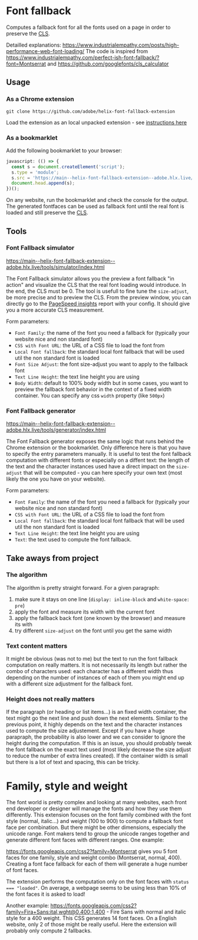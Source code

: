 # Font fallback

Computes a fallback font for all the fonts used on a page in order to preserve the [CLS](https://web.dev/cls/).

Detailled explanations: https://www.industrialempathy.com/posts/high-performance-web-font-loading/
The code is inspired from https://www.industrialempathy.com/perfect-ish-font-fallback/?font=Montserrat and https://github.com/googlefonts/cls_calculator

## Usage

### As a Chrome extension

```
git clone https://github.com/adobe/helix-font-fallback-extension
```

Load the extension as an local unpacked extension - see [instructions here](https://developer.chrome.com/docs/extensions/mv3/getstarted/#unpacked)

### As a bookmarklet
Add the following bookmarklet to your browser:

```js
javascript: (() => {
  const s = document.createElement('script');
  s.type = 'module';
  s.src = 'https://main--helix-font-fallback-extension--adobe.hlx.live/bookmarklet.js';
  document.head.append(s);
})();
```

On any website, run the bookmarklet and check the console for the output. The generated fontfaces can be used as fallback font until the real font is loaded and still preserve the [CLS](https://web.dev/cls/).

## Tools

### Font Fallback simulator

https://main--helix-font-fallback-extension--adobe.hlx.live/tools/simulator/index.html

The Font Fallback simulator allows you the preview a font fallback "in action" and visualize the CLS that the real font loading would introduce. In the end, the CLS must be 0.
The tool is usefull to fine tune the `size-adjust`, be more precise and to preview the CLS. From the preview window, you can directly go to the [PageSpeed insights](https://pagespeed.web.dev/report) report with your config. It should give you a more accurate CLS measurement.

Form parameters:

- `Font Family`: the name of the font you need a fallback for (typically your website nice and non standard font)
- `CSS with Font URL`: the URL of a CSS file to load the font from
- `Local Font fallback`: the standard local font fallback that will be used util the non standard font is loaded
- `Font Size Adjust`: the font size-adjust you want to apply to the fallback font
- `Text Line Height`: the text line height you are using
- `Body Width`: default to 100% body width but in some cases, you want to preview the fallback font behavior in the context of a fixed width container. You can specify any css `width` property (like `500px`)

### Font Fallback generator

https://main--helix-font-fallback-extension--adobe.hlx.live/tools/generator/index.html

The Font Fallback generator exposes the same logic that runs behind the Chrome extension or the bookmarklet. Only difference here is that you have to specify the entry parameters manually.
It is useful to test the font fallback computation with different fonts or especially on a diffent text: the length of the text and the character instances used have a direct impact on the `size-adjust` that will be computed - you can here specify your own text (most likely the one you have on your website).

Form parameters:

- `Font Family`: the name of the font you need a fallback for (typically your website nice and non standard font)
- `CSS with Font URL`: the URL of a CSS file to load the font from
- `Local Font fallback`: the standard local font fallback that will be used util the non standard font is loaded
- `Text Line Height`: the text line height you are using
- `Text`: the text used to compute the font fallback.

## Take aways from project

### The algorithm

The algorithm is pretty straight forward. For a given paragraph:

1. make sure it stays on one line (`display: inline-block` and `white-space: pre`)
2. apply the font and measure its width with the current font
3. apply the fallback back font (one known by the browser) and measure its with 
4. try different `size-adjust` on the font until you get the same width

### Text content matters

It might be obvious (was not to me) but the text to run the font fallback computation on really matters. It is not necessarily its length but rather the combo of characters used: each character has a different width thus depending on the number of instances of each of them you might end up with a different size adjustment for the fallback font.

### Height does not really matters

If the paragraph (or heading or list items...) is an fixed width container, the text might go the next line and push down the next elements. Similar to the previous point, it highly depends on the text and the character instances used to compute the size adjustement. Except if you have a huge parapraph, the probability is also lower and we can consider to ignore the height during the computation. If this is an issue, you should probably tweak the font fallback on the exact text used (most likely decrease the size adjust to reduce the number of extra lines created).
If the container width is small but there is a lot of text and spacing, this can be tricky.

# Family, style and weight

The font world is pretty complex and looking at many websites, each front end developer or designer will manage the fonts and how they use them differently. This extension focuses on the font family combined with the font style (normal, italic...) and weight (100 to 900) to compute a fallback font face per combination. But there might be other dimensions, especially the unicode range. Font makers tend to group the unicode ranges together and generate different font faces with different ranges. One example:

https://fonts.googleapis.com/css2?family=Montserrat gives you 5 font faces for one family, style and weight combo (Montserrat, normal, 400). Creating a font face fallback for each of them will generate a huge number of font faces. 

The extension performs the computation only on the font faces with `status === "loaded"`. On average, a webpage seems to be using less than 10% of the font faces it is asked to load!

Another example: https://fonts.googleapis.com/css2?family=Fira+Sans:ital,wght@0,400;1,400 - Fire Sans with normal and italic style for a 400 weight. This CSS generates 14 font faces. On a English website, only 2 of those might be really useful. Here the extension will probably only compute 2 fallbacks.